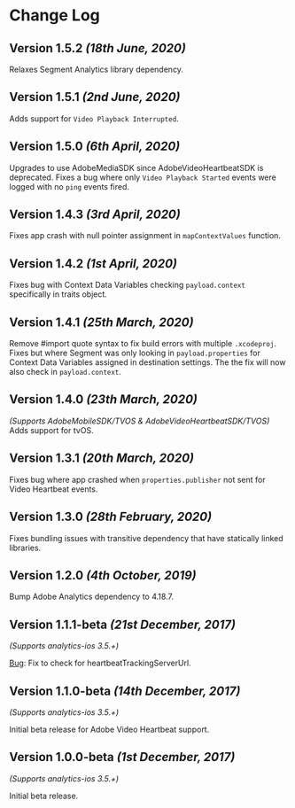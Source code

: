 Change Log
==========
Version 1.5.2 *(18th June, 2020)*
-------------------------------------------
Relaxes Segment Analytics library dependency.

Version 1.5.1 *(2nd June, 2020)*
-------------------------------------------
Adds support for `Video Playback Interrupted`.

Version 1.5.0 *(6th April, 2020)*
-------------------------------------------
Upgrades to use AdobeMediaSDK since AdobeVideoHeartbeatSDK is deprecated.
Fixes a bug where only `Video Playback Started` events were logged with no `ping` events  fired.

Version 1.4.3 *(3rd April, 2020)*
-------------------------------------------
Fixes app crash with null pointer assignment in `mapContextValues` function.

Version 1.4.2 *(1st April, 2020)*
-------------------------------------------
Fixes bug with Context Data Variables checking `payload.context` specifically in traits object.

Version 1.4.1 *(25th March, 2020)*
-------------------------------------------
Remove #import quote syntax to fix build errors with multiple `.xcodeproj`.
Fixes but where Segment was only looking in `payload.properties` for Context Data Variables assigned in destination settings. The the fix will now also check in `payload.context`.

Version 1.4.0 *(23th March, 2020)*
-------------------------------------------
*(Supports AdobeMobileSDK/TVOS & AdobeVideoHeartbeatSDK/TVOS)*
Adds support for tvOS.

Version 1.3.1 *(20th March, 2020)*
-------------------------------------------
Fixes bug where app crashed when `properties.publisher` not sent for Video Heartbeat events.

Version 1.3.0 *(28th February, 2020)*
-------------------------------------------
Fixes bundling issues with transitive dependency that have statically linked libraries.

Version 1.2.0 *(4th October, 2019)*
-------------------------------------------

Bump Adobe Analytics dependency to 4.18.7.

Version 1.1.1-beta *(21st December, 2017)*
-------------------------------------------
*(Supports analytics-ios 3.5.+)*

[Bug](https://github.com/segment-integrations/analytics-ios-integration-adobe-analytics/pull/32): Fix to check for heartbeatTrackingServerUrl.

Version 1.1.0-beta *(14th December, 2017)*
-------------------------------------------
*(Supports analytics-ios 3.5.+)*

Initial beta release for Adobe Video Heartbeat support.

Version 1.0.0-beta *(1st December, 2017)*
-------------------------------------------
*(Supports analytics-ios 3.5.+)*

Initial beta release.
